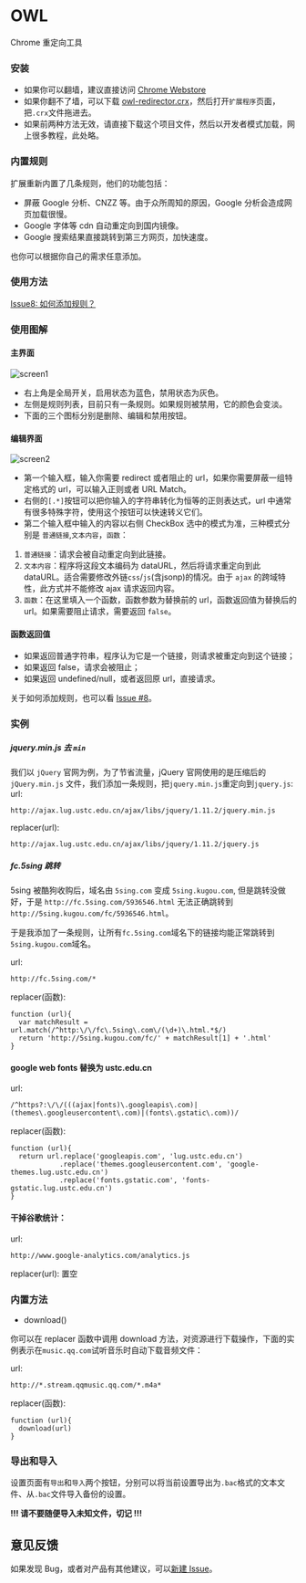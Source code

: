 OWL
===
Chrome 重定向工具

### 安装
 - 如果你可以翻墙，建议直接访问 [Chrome Webstore](https://chrome.google.com/webstore/detail/beknllkoddklgoflifhgkhkkibgkpdch)
 - 如果你翻不了墙，可以下载 [owl-redirector.crx](https://github.com/meowtec/Owl-redirector/blob/master/owl-redirector.crx?raw=true)，然后打开`扩展程序`页面，把`.crx`文件拖进去。
 - 如果前两种方法无效，请直接下载这个项目文件，然后以开发者模式加载，网上很多教程，此处略。

### 内置规则
扩展重新内置了几条规则，他们的功能包括：
 - 屏蔽 Google 分析、CNZZ 等。由于众所周知的原因，Google 分析会造成网页加载很慢。
 - Google 字体等 cdn 自动重定向到国内镜像。
 - Google 搜索结果直接跳转到第三方网页，加快速度。

也你可以根据你自己的需求任意添加。

### 使用方法
[Issue8: 如何添加规则？](https://github.com/meowtec/Owl-redirector/issues/8)

### 使用图解
#### 主界面
![screen1](http://meowtec.github.io/assets/owl/screen1_3.png)

 - 右上角是全局开关，启用状态为蓝色，禁用状态为灰色。
 - 左侧是规则列表，目前只有一条规则。如果规则被禁用，它的颜色会变淡。
 - 下面的三个图标分别是删除、编辑和禁用按钮。

#### 编辑界面
![screen2](http://meowtec.github.io/assets/owl/screen2_3.png)

 - 第一个输入框，输入你需要 redirect 或者阻止的 url，如果你需要屏蔽一组特定格式的 url，可以输入正则或者 URL Match。
 - 右侧的`[.*]`按钮可以把你输入的字符串转化为恒等的正则表达式，url 中通常有很多特殊字符，使用这个按钮可以快速转义它们。
 - 第二个输入框中输入的内容以右侧 CheckBox 选中的模式为准，三种模式分别是 `普通链接`,`文本内容`，`函数`：
  1. `普通链接`：请求会被自动重定向到此链接。
  2. `文本内容`：程序将这段文本编码为 dataURL，然后将请求重定向到此 dataURL。适合需要修改外链`css`/`js`(含jsonp)的情况。由于 `ajax` 的跨域特性，此方式并不能修改 ajax 请求返回内容。
  3. `函数`：在这里填入一个函数，函数参数为替换前的 url，函数返回值为替换后的 url。如果需要阻止请求，需要返回 `false`。

#### 函数返回值
 - 如果返回普通字符串，程序认为它是一个链接，则请求被重定向到这个链接；
 - 如果返回 false，请求会被阻止；
 - 如果返回 undefined/null，或者返回原 url，直接请求。

关于如何添加规则，也可以看 [Issue #8](https://github.com/meowtec/Owl-redirector/issues/8)。

### 实例

##### jquery.min.js 去 `min`
我们以 `jQuery` 官网为例，为了节省流量，jQuery 官网使用的是压缩后的 `jQuery.min.js` 文件，我们添加一条规则，把`jquery.min.js`重定向到`jquery.js`:
url:
```
http://ajax.lug.ustc.edu.cn/ajax/libs/jquery/1.11.2/jquery.min.js
```
replacer(url):
```
http://ajax.lug.ustc.edu.cn/ajax/libs/jquery/1.11.2/jquery.js
```

##### fc.5sing 跳转
5sing 被酷狗收购后，域名由 `5sing.com` 变成 `5sing.kugou.com`, 但是跳转没做好，于是 `http://fc.5sing.com/5936546.html` 无法正确跳转到 `http://5sing.kugou.com/fc/5936546.html`。

于是我添加了一条规则，让所有`fc.5sing.com`域名下的链接均能正常跳转到`5sing.kugou.com`域名。

url:
```
http://fc.5sing.com/*
```
replacer(函数):
```
function (url){
  var matchResult = url.match(/^http:\/\/fc\.5sing\.com\/(\d+)\.html.*$/)
  return 'http://5sing.kugou.com/fc/' + matchResult[1] + '.html'
}
```

#### google web fonts 替换为 ustc.edu.cn
url:
```
/^https?:\/\/(((ajax|fonts)\.googleapis\.com)|(themes\.googleusercontent\.com)|(fonts\.gstatic\.com))/
```
replacer(函数):
```
function (url){
  return url.replace('googleapis.com', 'lug.ustc.edu.cn')
            .replace('themes.googleusercontent.com', 'google-themes.lug.ustc.edu.cn')
            .replace('fonts.gstatic.com', 'fonts-gstatic.lug.ustc.edu.cn')
}
```

#### 干掉谷歌统计：

url:
```
http://www.google-analytics.com/analytics.js
```
replacer(url): 置空


### 内置方法
 - download()

 你可以在 replacer 函数中调用 download 方法，对资源进行下载操作，下面的实例表示在`music.qq.com`试听音乐时自动下载音频文件：


url:
```
http://*.stream.qqmusic.qq.com/*.m4a*
```
replacer(函数):
```
function (url){
  download(url)
}
```

### 导出和导入
设置页面有`导出`和`导入`两个按钮，分别可以将当前设置导出为`.bac`格式的文本文件、从`.bac`文件导入备份的设置。

**!!! 请不要随便导入未知文件，切记 !!!**

## 意见反馈
如果发现 Bug，或者对产品有其他建议，可以[新建 Issue](https://github.com/meowtec/Owl-redirector/issues/new)。
